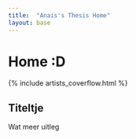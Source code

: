 ```yaml
---
title:  "Anais's Thesis Home"
layout: base
---
```


# Home :D

{% include artists_coverflow.html %}

## Titeltje

Wat meer uitleg
